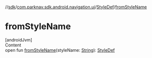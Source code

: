 //[sdk](../../../index.md)/[com.parknav.sdk.android.navigation.ui](../index.md)/[StyleDef](index.md)/[fromStyleName](from-style-name.md)



# fromStyleName  
[androidJvm]  
Content  
open fun [fromStyleName](from-style-name.md)(styleName: [String](https://developer.android.com/reference/kotlin/java/lang/String.html)): [StyleDef](index.md)  



